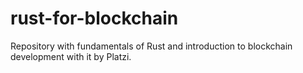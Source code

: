 # rust-for-blockchain
Repository with fundamentals of Rust and introduction to blockchain development with it by Platzi.

